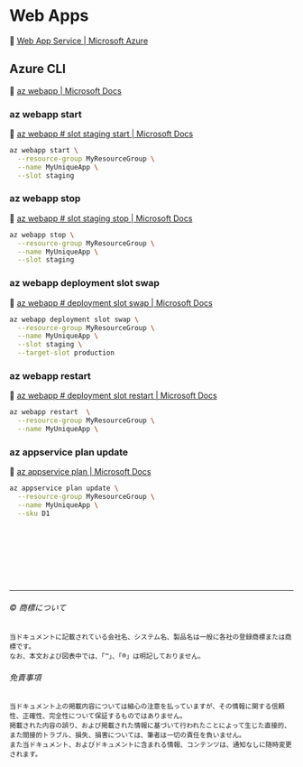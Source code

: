 # Web Apps

:link: [Web App Service | Microsoft Azure](https://azure.microsoft.com/ja-jp/services/app-service/web/)  

## Azure CLI

:link: [az webapp | Microsoft Docs](https://docs.microsoft.com/ja-jp/cli/azure/webapp)  

### az webapp start

:link: [az webapp # slot staging start | Microsoft Docs](https://docs.microsoft.com/ja-jp/cli/azure/webapp#az_webapp_start)   

```bash
az webapp start \
  --resource-group MyResourceGroup \
  --name MyUniqueApp \
  --slot staging 
```

### az webapp stop

:link: [az webapp # slot staging stop | Microsoft Docs](https://docs.microsoft.com/ja-jp/cli/azure/webapp#az_webapp_start)   

```bash
az webapp stop \
  --resource-group MyResourceGroup \
  --name MyUniqueApp \
  --slot staging 
```


### az webapp deployment slot swap

:link: [az webapp # deployment slot swap | Microsoft Docs](https://docs.microsoft.com/ja-jp/cli/azure/webapp#az_webapp_stop)   

```bash
az webapp deployment slot swap \
  --resource-group MyResourceGroup \
  --name MyUniqueApp \
  --slot staging \
  --target-slot production
```

### az webapp restart

:link: [az webapp # deployment slot restart | Microsoft Docs](https://docs.microsoft.com/ja-jp/cli/azure/webapp#az_webapp_restart)   

```bash
az webapp restart  \
  --resource-group MyResourceGroup \
  --name MyUniqueApp \
```

### az appservice plan update

:link: [az appservice plan | Microsoft Docs](https://docs.microsoft.com/ja-jp/cli/azure/appservice/plan#az_appservice_plan_update)   


```bash
az appservice plan update \
  --resource-group MyResourceGroup \
  --name MyUniqueApp \
  --sku D1
```


　  
　  
　  
　  
　  

* * *

###### :copyright: 商標について

<sup>当ドキュメントに記載されている会社名、システム名、製品名は一般に各社の登録商標または商標です。</sup>  
<sup>なお、本文および図表中では、「™」、「®」は明記しておりません。</sup>  

###### 免責事項  
<sup>当ドキュメント上の掲載内容については細心の注意を払っていますが、その情報に関する信頼性、正確性、完全性について保証するものではありません。</sup>  
<sup>掲載された内容の誤り、および掲載された情報に基づいて行われたことによって生じた直接的、また間接的トラブル、損失、損害については、筆者は一切の責任を負いません。</sup>  
<sup>また当ドキュメント、およびドキュメントに含まれる情報、コンテンツは、通知なしに随時変更されます。</sup>  
